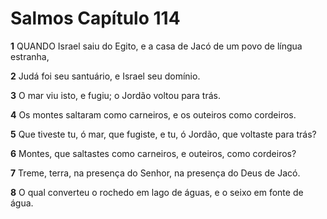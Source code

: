 # Salmos Capítulo 114

**1** 	QUANDO Israel saiu do Egito, e a casa de Jacó de um povo de língua estranha,

**2** 	Judá foi seu santuário, e Israel seu domínio.

**3** 	O mar viu isto, e fugiu; o Jordão voltou para trás.

**4** 	Os montes saltaram como carneiros, e os outeiros como cordeiros.

**5** 	Que tiveste tu, ó mar, que fugiste, e tu, ó Jordão, que voltaste para trás?

**6** 	Montes, que saltastes como carneiros, e outeiros, como cordeiros?

**7** 	Treme, terra, na presença do Senhor, na presença do Deus de Jacó.

**8** 	O qual converteu o rochedo em lago de águas, e o seixo em fonte de água.


